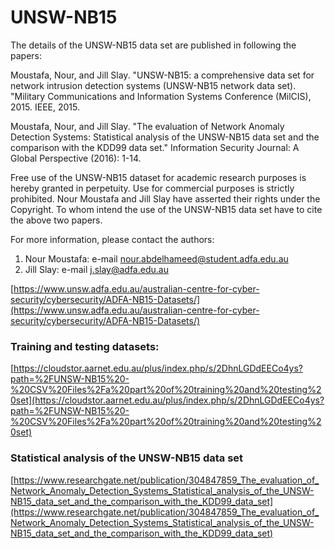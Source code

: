 # UNSW-NB15

The details of the UNSW-NB15 data set are published in following the papers:

Moustafa, Nour, and Jill Slay. "UNSW-NB15: a comprehensive data set for network intrusion detection systems (UNSW-NB15 network data set).
"Military Communications and Information Systems Conference (MilCIS), 2015. IEEE, 2015.

Moustafa, Nour, and Jill Slay. "The evaluation of Network Anomaly Detection Systems: 
Statistical analysis of the UNSW-NB15 data set and the comparison with the KDD99 data 
set." Information Security Journal: A Global Perspective (2016): 1-14.

Free use of the UNSW-NB15 dataset for academic research purposes is 
hereby granted in perpetuity. Use for commercial purposes is strictly prohibited. 
Nour Moustafa and Jill Slay have asserted their rights under the Copyright. 
To whom intend the use of the 
UNSW-NB15 data set have to cite the above two papers.

For more information, please contact the authors: 

1.	Nour Moustafa: e-mail nour.abdelhameed@student.adfa.edu.au
2.	Jill Slay: e-mail j.slay@adfa.edu.au

[https://www.unsw.adfa.edu.au/australian-centre-for-cyber-security/cybersecurity/ADFA-NB15-Datasets/](https://www.unsw.adfa.edu.au/australian-centre-for-cyber-security/cybersecurity/ADFA-NB15-Datasets/)


### Training and testing datasets:

[https://cloudstor.aarnet.edu.au/plus/index.php/s/2DhnLGDdEECo4ys?path=%2FUNSW-NB15%20-%20CSV%20Files%2Fa%20part%20of%20training%20and%20testing%20set](https://cloudstor.aarnet.edu.au/plus/index.php/s/2DhnLGDdEECo4ys?path=%2FUNSW-NB15%20-%20CSV%20Files%2Fa%20part%20of%20training%20and%20testing%20set)


### Statistical analysis of the UNSW-NB15 data set

[https://www.researchgate.net/publication/304847859_The_evaluation_of_Network_Anomaly_Detection_Systems_Statistical_analysis_of_the_UNSW-NB15_data_set_and_the_comparison_with_the_KDD99_data_set](https://www.researchgate.net/publication/304847859_The_evaluation_of_Network_Anomaly_Detection_Systems_Statistical_analysis_of_the_UNSW-NB15_data_set_and_the_comparison_with_the_KDD99_data_set)
